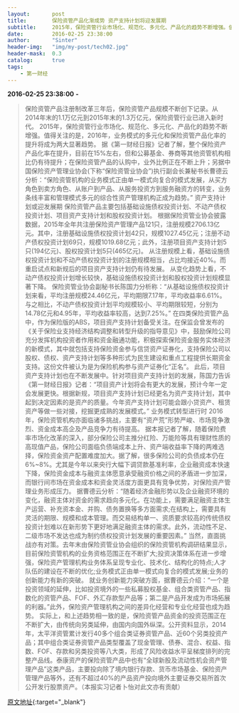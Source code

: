 ```yaml
---
layout:       post
title:        保险资管产品化渐成势 资产支持计划将迎发展期
subtitle:     2015年，保险资管行业市场化、规范化、多元化、产品化的趋势不断增强。值得关注的是，2016年，业务模式的多元化和保险资管产品化率的提升将成为两大显著趋势。
date:         2016-02-25 23:38:00
author:       "Sinter"
header-img:   "img/my-post/tech02.jpg"
header-mask:  0.3
catalog:      true
tags:
    - 第一财经
---
```


**2016-02-25 23:38:00**  **-**

> 保险资管产品注册制改革三年后，保险资管产品规模不断创下记录。从2014年末的1.1万亿元到2015年末的1.3万亿元，保险资管行业已进入新时代。
2015年，保险资管行业市场化、规范化、多元化、产品化的趋势不断增强。值得关注的是，2016年，业务模式的多元化和保险资管产品化率的提升将成为两大显著趋势。
据《第一财经日报》记者了解，整个保险资产产品化率在提升，目前在15%左右，但和公募基金、券商等其他资管机构相比仍有待提升；在保险资管产品的认购中，业外比例正在不断上升；另据中国保险资产管理业协会(下称“保险资管业协会”)执行副会长兼秘书长曹德云分析：“保险资管机构的业务模式正由单一模式向复合的模式发展，从买方角色到卖方角色、从账户到产品、从服务投资方到服务融资方的转变，业务条线丰富和管理模式多元的综合性资产管理机构正成为趋势。”
资产支持计划或迎发展期
保险资管产品主要包括基础设施债权投资计划、不动产债权投资计划、项目资产支持计划和股权投资计划。
根据保险资管业协会披露数据，2015年全年共注册保险资产管理产品121只，注册规模2706.13亿元。其中，注册基础设施债权投资计划42只，规模1027.45亿元；注册不动产债权投资计划69只，规模1019.68亿元；此外，注册项目资产支持计划5只(194亿元)、股权投资计划5只(465亿元)。
从注册规模上看，基础设施债权投资计划和不动产债权投资计划的注册规模相当，占比均接近40%。而重启试点和新规后的项目资产支持计划仍有待发展。
从变化趋势上看，不动产债权投资计划增长较快，基础设施债权投资计划和股权投资计划规模显著下降。
保险资管业协会副秘书长陈国力分析称：“从基础设施债权投资计划来看，平均注册规模24.46亿元，平均期限7.17年，平均收益率6.61%。与之相比，不动产债权投资计划平均规模较小、平均期限较短，分别为14.78亿元和4.95年，平均收益率较高，达到7.25%。”
在四类保险资管产品中，作为保险版的ABS，项目资产支持计划备受关注。在保监会曾发布的《关于保险业支持经济结构调整和转型升级的指导意见》中，鼓励保险公司充分发挥机构投资者作用和资金融通功能，积极探索保险资金服务实体经济的新模式，其中就包括支持保险资金参与信贷资产证券化，支持保险公司以股权、债权、资产支持计划等多种形式为民生建设和重点工程提供长期资金支持。这份文件被认为是为保险机构参与资产证券化“正名”。
此后，项目资产支持计划也在不断发展中。针对项目资产支持计划的发展，陈国力告诉《第一财经日报》记者：“项目资产计划将会有更大的发展，预计今年一定会发展更快。根据新规，项目资产支持计划已经更名为资产支持计划，其中起到决定因素的是资产的质量。今年资产支持计划可能会跟小贷资产、租赁资产等做一些对接，挖掘更成熟的发展模式。”
业务模式转型进行时
2016年，保险资管机构亦面临诸多挑战，主要有“资产荒”形势严峻、市场竞争激烈、资金成本高企及产品竞争力有待提高。
据本报记者了解，随着保险费率市场化改革的深入，部分保险公司主推分红险、万能险等具有理财性质的高现值产品，保险公司面临负债端成本上升、资产端收益率下降的两难选择，保险资金资产配置难度加大。据了解，很多保险公司的负债成本仍在6%~8%。尤其是今年以来央行大幅下调贷款基准利率，企业融资成本快速下降，保险资金成本与融资主体愿意承受融资价格之间的矛盾进一步加深，而银行间市场在资金成本和资金灵活度方面更具有竞争优势，对保险资产管理业务形成压力。
据曹德云分析：“随着经济金融形势以及企业融资环境的变化，融资主体对资金的需求趋向多元化。在功能上，需要满足融资主体生产运营、补充资本金、并购、债务置换等多方面需求;在结构上，需要具有灵活的期限、规模和成本管理。而交易结构单一、资质要求较高的传统债权投资计划难以在新形势下更好地满足融资主体的需求。此外，流动性不足、二级市场不发达也成为制约债权投资计划发展的重要因素。”
当然，直面挑战亦有对策。去年末由保险资管业协会组织的保险资管机构调研结果显示，目前保险资管机构的业务资格范围正在不断扩大;投资决策体系在进一步增强，保险资产管理机构业务体系呈现专业化、技术化、结构化的特点;人才队伍的建设在不断的优化;业务模式正由单一模式向复合的模式发展;业务的创新能力有新的突破。
就业务创新能力突破方面，据曹德云介绍：“一个是投资领域的延伸，比如投资境外的一些私募股权基金、组合类资管产品、指数化的资管产品、FOF、外汇存款型产品等；第二是产品开发成为市场拓展的利器。”此外，保险资产管理机构之间的差异化经营和专业化经营也成为趋势。
实际上，和上述趋势相一致的是，保险资管产品资金的投资范围正在不断扩大，由传统向另类延伸，由国内向国外纵深。公开资料显示，2014年，太平洋资管累计发行40多个组合类证券资管产品、近60个另类投资产品；其中组合类证券资管产品类型覆盖了现金管理、债券、混合、权益、指数、FOF、存款和另类投资等八大类，形成了风险收益水平呈梯度排列的完整产品线。泰康资产的保险资管产品中也有“全球新股及流动性机会资产管理产品”这类产品，主要投向除了境内银行存款、货币市场基金、保险资产管理产品等外，还有不超过40%的产品资产投向境外主要证券交易所首次公开发行股票资产。（本报实习记者卜怡对此文亦有贡献）


[原文地址](http://www.yicai.com/news/4754268.html){:target="_blank"}


